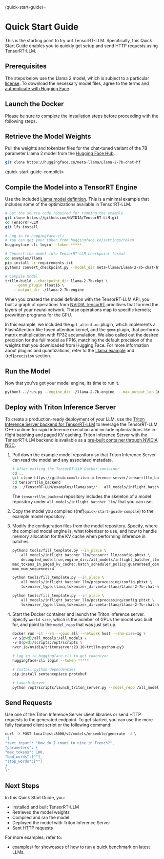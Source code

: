 (quick-start-guide)=

# Quick Start Guide

This is the starting point to try out TensorRT-LLM. Specifically, this Quick Start Guide enables you to quickly get setup and send HTTP requests using TensorRT-LLM.

## Prerequisites

The steps below use the Llama 2 model, which is subject to a particular [license](https://llama.meta.com/llama-downloads/). To download the necessary model files, agree to the terms and [authenticate with Hugging Face](https://huggingface.co/meta-llama/Llama-2-7b-chat-hf?clone=true).

## Launch the Docker

Please be sure to complete the [installation](./installation/linux.md) steps before proceeding with the following steps.

## Retrieve the Model Weights

Pull the weights and tokenizer files for the chat-tuned variant of the 7B parameter Llama 2 model from the [Hugging Face Hub](https://huggingface.co/meta-llama/Llama-2-7b-chat-hf).

```bash
git clone https://huggingface.co/meta-llama/Llama-2-7b-chat-hf
```

(quick-start-guide-compile)=
## Compile the Model into a TensorRT Engine

Use the included [Llama model definition](https://nvidia.github.io/TensorRT-LLM/_modules/tensorrt_llm/models/llama/model.html#LLaMAModel). This is a minimal example that includes some of the optimizations available in TensorRT-LLM.

```bash
# Get the source code required for running the example
git clone https://github.com/NVIDIA/TensorRT-LLM.git
cd TensorRT-LLM
git lfs install

# Log in to huggingface-cli
# You can get your token from huggingface.co/settings/token
huggingface-cli login --token *****

# Convert the model into TensorRT-LLM checkpoint format
cd examples/llama
pip install -r requirements.txt
python3 convert_checkpoint.py --model_dir meta-llama/Llama-2-7b-chat-hf --output_dir llama-2-7b-ckpt

# Compile model
trtllm-build --checkpoint_dir llama-2-7b-ckpt \
    --gemm_plugin float16 \
    --output_dir ./llama-2-7b-engine
```

When you created the model definition with the TensorRT-LLM API, you built a graph of operations from [NVIDIA TensorRT](https://developer.nvidia.com/tensorrt) primitives that formed the layers of your neural network. These operations map to specific kernels; prewritten programs for the GPU.

In this example, we included the `gpt_attention` plugin, which implements a FlashAttention-like fused attention kernel, and the `gemm` plugin, that performs matrix multiplication with FP32 accumulation. We also called out the desired precision for the full model as FP16, matching the default precision of the weights that you downloaded from Hugging Face. For more information about plugins and quantizations, refer to the [Llama example](https://github.com/NVIDIA/TensorRT-LLM/tree/main/examples/llama) and {ref}`precision` section.

## Run the Model

Now that you’ve got your model engine, its time to run it.

```bash
python3 ../run.py --engine_dir ./llama-2-7b-engine  --max_output_len 100 --tokenizer_dir meta-llama/Llama-2-7b-chat-hf --input_text "How do I count to nine in French?"
```

## Deploy with Triton Inference Server

To create a production-ready deployment of your LLM, use the [Triton Inference Server backend for TensorRT-LLM](https://github.com/triton-inference-server/tensorrtllm_backend) to leverage the TensorRT-LLM C++ runtime for rapid inference execution and include optimizations like in-flight batching and paged KV caching. Triton Inference Server with the TensorRT-LLM backend is available as a [pre-built container through NVIDIA NGC](https://catalog.ngc.nvidia.com/orgs/nvidia/containers/tritonserver/tags).

1. Pull down the example model repository so that Triton Inference Server can read the model and any associated metadata.

    ```bash
    # After exiting the TensorRT-LLM Docker container
    cd ..
    git clone https://github.com/triton-inference-server/tensorrtllm_backend.git
    cd tensorrtllm_backend
    cp ../TensorRT-LLM/examples/llama/out/*   all_models/inflight_batcher_llm/tensorrt_llm/1/
    ```

    The `tensorrtllm_backend` repository includes the skeleton of a model repository under `all_models/inflight_batcher_llm/` that you can use.

2. Copy the model you compiled ({ref}`quick-start-guide-compile`) to the example model repository.

3. Modify the configuration files from the model repository. Specify, where the compiled model engine is, what tokenizer to use, and how to handle memory allocation for the KV cache when performing inference in batches.

    ```bash
    python3 tools/fill_template.py --in_place \
        all_models/inflight_batcher_llm/tensorrt_llm/config.pbtxt \
        decoupled_mode:true,engine_dir:/all_models/inflight_batcher_llm/tensorrt_llm/1,\
    max_tokens_in_paged_kv_cache:,batch_scheduler_policy:guaranteed_completion,kv_cache_free_gpu_mem_fraction:0.2,\
    max_num_sequences:4

    python tools/fill_template.py --in_place \
        all_models/inflight_batcher_llm/preprocessing/config.pbtxt \
        tokenizer_type:llama,tokenizer_dir:meta-llama/Llama-2-7b-chat-hf

    python tools/fill_template.py --in_place \
        all_models/inflight_batcher_llm/postprocessing/config.pbtxt \
        tokenizer_type:llama,tokenizer_dir:meta-llama/Llama-2-7b-chat-hf
    ```

4. Start the Docker container and launch the Triton Inference server. Specify `world size`, which is the number of GPUs the model was built for, and point to the `model_repo` that was just set up.

    ```bash
    docker run -it --rm --gpus all --network host --shm-size=1g \
    -v $(pwd)/all_models:/all_models \
    -v $(pwd)/scripts:/opt/scripts \
    nvcr.io/nvidia/tritonserver:23.10-trtllm-python-py3

    # Log in to huggingface-cli to get tokenizer
    huggingface-cli login --token *****

    # Install python dependencies
    pip install sentencepiece protobuf

    # Launch Server
    python /opt/scripts/launch_triton_server.py --model_repo /all_models/inflight_batcher_llm --world_size 1
    ```

## Send Requests

Use one of the Triton Inference Server client libraries or send HTTP requests to the generated endpoint. To get started, you can use the more fully featured client script or the following command:

```bash
curl -X POST localhost:8000/v2/models/ensemble/generate -d \
'{
"text_input": "How do I count to nine in French?",
"parameters": {
"max_tokens": 100,
"bad_words":[""],
"stop_words":[""]
}
}'
```

## Next Steps

In this Quick Start Guide, you:

- Installed and built TensorRT-LLM
- Retrieved the model weights
- Compiled and ran the model
- Deployed the model with Triton Inference Server
- Sent HTTP requests

For more examples, refer to:

- [examples/](https://github.com/NVIDIA/TensorRT-LLM/tree/main/examples) for showcases of how to run a quick benchmark on latest LLMs.
